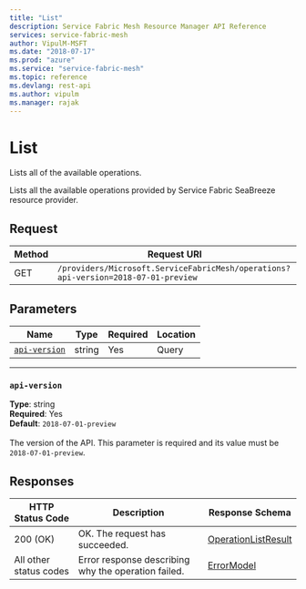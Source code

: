 ```yaml
---
title: "List"
description: Service Fabric Mesh Resource Manager API Reference
services: service-fabric-mesh
author: VipulM-MSFT
ms.date: "2018-07-17"
ms.prod: "azure"
ms.service: "service-fabric-mesh"
ms.topic: reference
ms.devlang: rest-api
ms.author: vipulm
ms.manager: rajak
---
```

# List
Lists all of the available operations.

Lists all the available operations provided by Service Fabric SeaBreeze resource provider.

## Request
| Method | Request URI |
| ------ | ----------- |
| GET | `/providers/Microsoft.ServiceFabricMesh/operations?api-version=2018-07-01-preview` |


## Parameters
| Name | Type | Required | Location |
| --- | --- | --- | --- |
| [`api-version`](#api-version) | string | Yes | Query |

____
### `api-version`
__Type__: string <br/>
__Required__: Yes<br/>
__Default__: `2018-07-01-preview` <br/>
<br/>
The version of the API. This parameter is required and its value must be `2018-07-01-preview`.

## Responses

| HTTP Status Code | Description | Response Schema |
| --- | --- | --- |
| 200 (OK) | OK. The request has succeeded.<br/> | [OperationListResult](sfmeshrp-model-operationlistresult.md) |
| All other status codes | Error response describing why the operation failed.<br/> | [ErrorModel](sfmeshrp-model-errormodel.md) |
